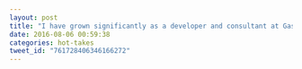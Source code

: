 ```yaml
---
layout: post
title: "I have grown significantly as a developer and consultant at Gaslight. Join me! Let's build great things together!"
date: 2016-08-06 00:59:38
categories: hot-takes
tweet_id: "761728406346166272"
---
```



<!-- Original tweet: https://twitter.com/i/status/761728406346166272 -->